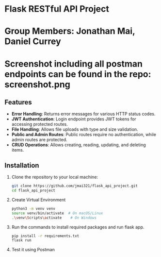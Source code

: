 # Flask RESTful API Project

# Group Members: Jonathan Mai, Daniel Currey
# Screenshot including all postman endpoints can be found in the repo: screenshot.png

## Features
- **Error Handling**: Returns  error messages for various HTTP status codes.
- **JWT Authentication**: Login endpoint provides JWT tokens for accessing protected routes.
- **File Handling**: Allows file uploads with type and size validation.
- **Public and Admin Routes**: Public routes require no authentication, while admin routes are protected.
- **CRUD Operations**: Allows creating, reading, updating, and deleting items.

## Installation

1. Clone the repository to your local machine:
   ```bash
   git clone https://github.com/jmai321/flask_api_project.git
   cd flask_api_project
   ```
2. Create Virtual Environment 
   ```bash
   python3 -m venv venv
   source venv/bin/activate  # On macOS/Linux
   .\venv\Scripts\activate    # On Windows
   ```

3. Run the commands to install required packages and run flask app. 
   ```bash
   pip install -r requirements.txt
   flask run

6. Test it using Postman

